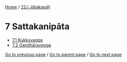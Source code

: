 
[Home](/) / [22J Jātakapāḷi](/tipitaka/22J.md)

# 7 Sattakanipāta

* [7.1 Kukkuvagga](/tipitaka/22J/7/7.1.md)
* [7.2 Gandhāravagga](/tipitaka/22J/7/7.2.md)

[Go to previous page](/tipitaka/22J/6/6.2/6.2.10.md) / [Go to parent page](/tipitaka/22J/0.md) / [Go to next page](/tipitaka/22J/7/7.1.md)


